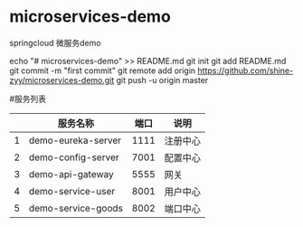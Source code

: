 # microservices-demo
springcloud  微服务demo

echo "# microservices-demo" >> README.md
git init
git add README.md
git commit -m "first commit"
git remote add origin https://github.com/shine-zyy/microservices-demo.git
git push -u origin master

#服务列表

|     	| 服务名称           	| 端口    	| 说明     	|
|----:	|--------------------	|---------	|----------	|
|   1 	| demo-eureka-server 	|   1111  	| 注册中心 	|
|   2 	| demo-config-server 	| 7001    	| 配置中心 	|
|   3 	| demo-api-gateway   	| 5555    	|     网关 	|
|   4 	| demo-service-user  	| 8001    	| 用户中心 	|
|   5 	| demo-service-goods 	| 8002    	| 端口中心 	|